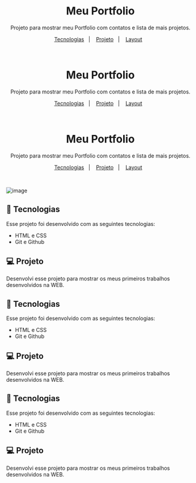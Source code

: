 <h1 align="center"> Meu Portfolio </h1>

<p align="center">
Projeto para mostrar meu Portfolio com contatos e lista de mais projetos.
</p>

<p align="center">
  <a href="#-tecnologias">Tecnologias</a>&nbsp;&nbsp;&nbsp;|&nbsp;&nbsp;&nbsp;
  <a href="#-projeto">Projeto</a>&nbsp;&nbsp;&nbsp;|&nbsp;&nbsp;&nbsp;
  <a href="#-layout">Layout</a>&nbsp;&nbsp;&nbsp;
</p>


<br>

<h1 align="center"> Meu Portfolio </h1>

<p align="center">
Projeto para mostrar meu Portfolio com contatos e lista de mais projetos.
</p>

<p align="center">
  <a href="#-tecnologias">Tecnologias</a>&nbsp;&nbsp;&nbsp;|&nbsp;&nbsp;&nbsp;
  <a href="#-projeto">Projeto</a>&nbsp;&nbsp;&nbsp;|&nbsp;&nbsp;&nbsp;
  <a href="#-layout">Layout</a>&nbsp;&nbsp;&nbsp;
</p>


<br>

<h1 align="center"> Meu Portfolio </h1>

<p align="center">
Projeto para mostrar meu Portfolio com contatos e lista de mais projetos.
</p>

<p align="center">
  <a href="#-tecnologias">Tecnologias</a>&nbsp;&nbsp;&nbsp;|&nbsp;&nbsp;&nbsp;
  <a href="#-projeto">Projeto</a>&nbsp;&nbsp;&nbsp;|&nbsp;&nbsp;&nbsp;
  <a href="#-layout">Layout</a>&nbsp;&nbsp;&nbsp;
</p>


<br>

![image](https://github.com/user-attachments/assets/09a3fb29-71e4-4a80-b0c3-72d88ac514d2)




</p>

## 🚀 Tecnologias

Esse projeto foi desenvolvido com as seguintes tecnologias:

- HTML e CSS
- Git e Github


## 💻 Projeto
<p>
Desenvolvi esse projeto para mostrar os meus primeiros trabalhos desenvolvidos na WEB.



</p>

## 🚀 Tecnologias

Esse projeto foi desenvolvido com as seguintes tecnologias:

- HTML e CSS
- Git e Github


## 💻 Projeto
<p>
Desenvolvi esse projeto para mostrar os meus primeiros trabalhos desenvolvidos na WEB.



</p>

## 🚀 Tecnologias

Esse projeto foi desenvolvido com as seguintes tecnologias:

- HTML e CSS
- Git e Github


## 💻 Projeto
<p>
Desenvolvi esse projeto para mostrar os meus primeiros trabalhos desenvolvidos na WEB.
